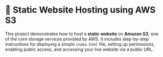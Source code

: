 # 🚀 Static Website Hosting using AWS S3

This project demonstrates how to host a **static website** on **Amazon S3**, one of the core storage services provided by AWS. It includes step-by-step instructions for deploying a simple `index.html` file, setting up permissions, enabling public access, and accessing your live website via a public URL.



